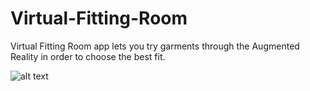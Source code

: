 # Virtual-Fitting-Room
Virtual Fitting Room app lets you try garments through the Augmented Reality in order to choose the best fit.  

![alt text](https://imgur.com/kPui67C.png)

